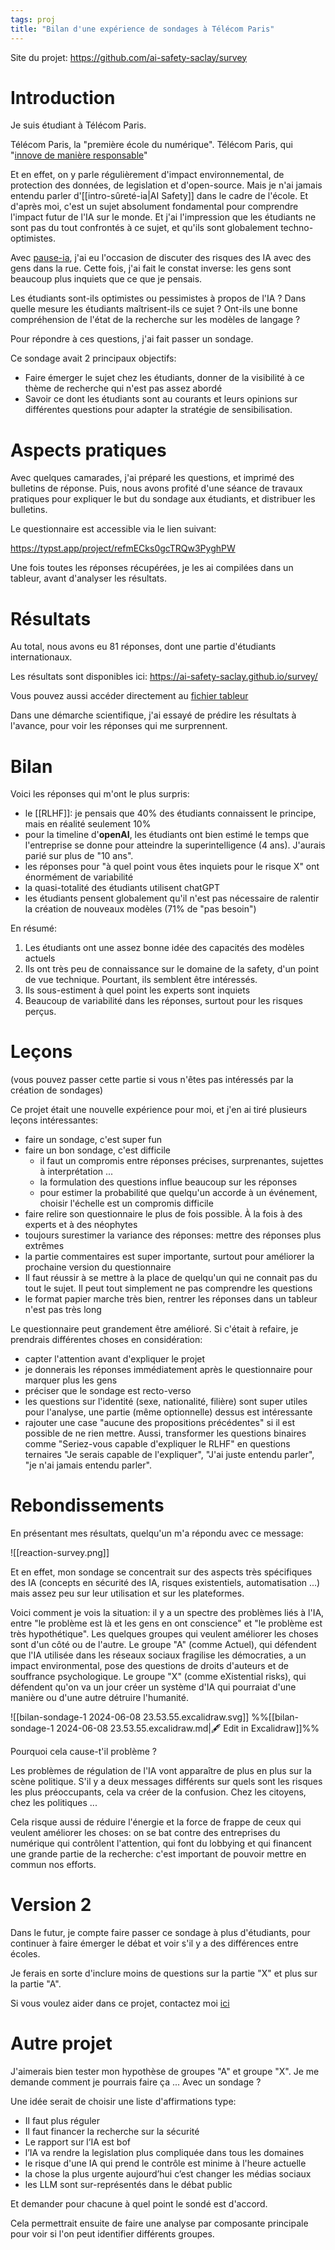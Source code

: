 ```yaml
---
tags: proj
title: "Bilan d'une expérience de sondages à Télécom Paris"
---
```


Site du projet: https://github.com/ai-safety-saclay/survey

# Introduction

Je suis étudiant à Télécom Paris.

Télécom Paris, la "première école du numérique". Télécom Paris, qui "[innove de manière responsable](https://www.telecom-paris.fr/fr/ecole/bref/raison-etre)"

Et en effet, on y parle régulièrement d'impact environnemental, de protection des données, de legislation et d'open-source. Mais je n'ai jamais entendu parler d'[[intro-sûreté-ia|AI Safety]] dans le cadre de l'école. Et d'après moi, c'est un sujet absolument fondamental pour comprendre l'impact futur de l'IA sur le monde. Et j'ai l'impression que les étudiants ne sont pas du tout confrontés à ce sujet, et qu'ils sont globalement techno-optimistes.

Avec [pause-ia](https://pauseia.fr/), j'ai eu l'occasion de discuter des risques des IA avec des gens dans la rue. Cette fois, j'ai fait le constat inverse: les gens sont beaucoup plus inquiets que ce que je pensais.

Les étudiants sont-ils optimistes ou pessimistes à propos de l'IA ? Dans quelle mesure les étudiants maîtrisent-ils ce sujet ? Ont-ils une bonne compréhension de l'état de la recherche sur les modèles de langage ?

Pour répondre à ces questions, j'ai fait passer un sondage.

Ce sondage avait 2 principaux objectifs:
- Faire émerger le sujet chez les étudiants, donner de la visibilité à ce thème de recherche qui n'est pas assez abordé
- Savoir ce dont les étudiants sont au courants et leurs opinions sur différentes questions pour adapter la stratégie de sensibilisation.


# Aspects pratiques

Avec quelques camarades, j'ai préparé les questions, et imprimé des bulletins de réponse.
Puis, nous avons profité d'une séance de travaux pratiques pour expliquer le but du sondage aux étudiants, et distribuer les bulletins.

Le questionnaire est accessible via le lien suivant:

<https://typst.app/project/refmECks0gcTRQw3PyghPW>


Une fois toutes les réponses récupérées, je les ai compilées dans un tableur, avant d'analyser les résultats.

# Résultats

Au total, nous avons eu 81 réponses, dont une partie d'étudiants internationaux.

Les résultats sont disponibles ici: https://ai-safety-saclay.github.io/survey/

Vous pouvez aussi accéder directement au [fichier tableur](https://github.com/ai-safety-saclay/survey/tree/main/results)

Dans une démarche scientifique, j'ai essayé de prédire les résultats à l'avance, pour voir les réponses qui me surprennent.

# Bilan

Voici les réponses qui m'ont le plus surpris:
- le [[RLHF]]: je pensais que 40% des étudiants connaissent le principe, mais en réalité seulement 10%
- pour la timeline d'**openAI**, les étudiants ont bien estimé le temps que l'entreprise se donne pour atteindre la superintelligence (4 ans). J'aurais parié sur plus de "10 ans".
- les réponses pour "à quel point vous êtes inquiets pour le risque X" ont énormément de variabilité
- la quasi-totalité des étudiants utilisent chatGPT
- les étudiants pensent globalement qu'il n'est pas nécessaire de ralentir la création de nouveaux modèles (71% de "pas besoin")

En résumé:
1) Les étudiants ont une assez bonne idée des capacités des modèles actuels
2) Ils ont très peu de connaissance sur le domaine de la safety, d'un point de vue technique. Pourtant, ils semblent être intéressés.
3) Ils sous-estiment à quel point les experts sont inquiets
4) Beaucoup de variabilité dans les réponses, surtout pour les risques perçus.

# Leçons

(vous pouvez passer cette partie si vous n'êtes pas intéressés par la création de sondages)

Ce projet était une nouvelle expérience pour moi, et j'en ai tiré plusieurs leçons intéressantes:
- faire un sondage, c'est super fun
- faire un bon sondage, c'est difficile
   - il faut un compromis entre réponses précises, surprenantes, sujettes à interprétation ... 
   - la formulation des questions influe beaucoup sur les réponses
   - pour estimer la probabilité que quelqu'un accorde à un événement, choisir l'échelle est un compromis difficile
- faire relire son questionnaire le plus de fois possible. À la fois à des experts et à des néophytes
- toujours surestimer la variance des réponses: mettre des réponses plus extrêmes
- la partie commentaires est super importante, surtout pour améliorer la prochaine version du questionnaire
- Il faut réussir à se mettre à la place de quelqu'un qui ne connait pas du tout le sujet. Il peut tout simplement ne pas comprendre les questions
- le format papier marche très bien, rentrer les réponses dans un tableur n'est pas très long

Le questionnaire peut grandement être amélioré. Si c'était à refaire, je prendrais différentes choses en considération:
- capter l'attention avant d'expliquer le projet
- je donnerais les réponses immédiatement après le questionnaire pour marquer plus les gens
- préciser que le sondage est recto-verso
- les questions sur l'identité (sexe, nationalité, filière) sont super utiles pour l'analyse, une partie (même optionnelle) dessus est intéressante
- rajouter une case "aucune des propositions précédentes" si il est possible de ne rien mettre. Aussi, transformer les questions binaires comme "Seriez-vous capable d'expliquer le RLHF" en questions ternaires "Je serais capable de l'expliquer", "J'ai juste entendu parler", "je n'ai jamais entendu parler".

# Rebondissements

En présentant mes résultats, quelqu'un m'a répondu avec ce message:

![[reaction-survey.png]]

Et en effet, mon sondage se concentrait sur des aspects très spécifiques des IA (concepts en sécurité des IA, risques existentiels, automatisation ...) mais assez peu sur leur utilisation et sur les plateformes.


Voici comment je vois la situation: il y a un spectre des problèmes liés à l'IA, entre "le problème est là et les gens en ont conscience" et "le problème est très hypothétique".
Les quelques groupes qui veulent améliorer les choses sont d'un côté ou de l'autre. 
Le groupe "A" (comme Actuel), qui défendent que l'IA utilisée dans les réseaux sociaux fragilise les démocraties, a un impact environmental, pose des questions de droits d'auteurs et de souffrance psychologique.
Le groupe "X" (comme eXistential risks), qui défendent qu'on va un jour créer un système d'IA qui pourraiat d'une manière ou d'une autre détruire l'humanité.

![[bilan-sondage-1 2024-06-08 23.53.55.excalidraw.svg]]
%%[[bilan-sondage-1 2024-06-08 23.53.55.excalidraw.md|🖋 Edit in Excalidraw]]%%

Pourquoi cela cause-t'il problème ?

Les problèmes de régulation de l'IA vont apparaître de plus en plus sur la scène politique. S'il y a deux messages différents sur quels sont les risques les plus préoccupants, cela va créer de la confusion. Chez les citoyens, chez les politiques ...

Cela risque aussi de réduire l'énergie et la force de frappe de ceux qui veulent améliorer les choses: on se bat contre des entreprises du numérique qui contrôlent l'attention, qui font du lobbying et qui financent une grande partie de la recherche: c'est important de pouvoir mettre en commun nos efforts.


# Version 2

Dans le futur, je compte faire passer ce sondage à plus d'étudiants, pour continuer à faire émerger le débat et voir s'il y a des différences entre écoles.

Je ferais en sorte d'inclure moins de questions sur la partie "X" et plus sur la partie "A".


Si vous voulez aider dans ce projet, contactez moi [ici](contact)

# Autre projet

J'aimerais bien tester mon hypothèse de groupes "A" et groupe "X". Je me demande comment je pourrais faire ça ... Avec un sondage ?

Une idée serait de choisir une liste d'affirmations type:
- Il faut plus réguler
- Il faut financer la recherche sur la sécurité
- Le rapport sur l’IA est bof
- l’IA va rendre la legislation plus compliquée dans tous les domaines
- le risque d'une IA qui prend le contrôle est minime à l'heure actuelle
- la chose la plus urgente aujourd’hui c’est changer les médias sociaux
- les LLM sont sur-représentés dans le débat public

Et demander pour chacune à quel point le sondé est d'accord.


Cela permettrait ensuite de faire une analyse par composante principale pour voir si l'on peut identifier différents groupes.